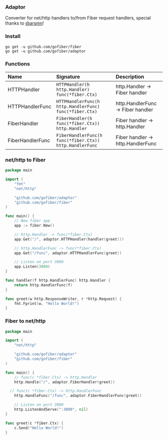 ### Adaptor
Converter for net/http handlers to/from Fiber request handlers, special thanks to [@arsmn](https://github.com/arsmn)!

### Install
```
go get -u github.com/gofiber/fiber
go get -u github.com/gofiber/adaptor
```

### Functions
| Name | Signature | Description
| :--- | :--- | :---
| HTTPHandler | `HTTPHandler(h http.Handler) func(*fiber.Ctx)` | http.Handler -> Fiber handler
| HTTPHandlerFunc | `HTTPHandlerFunc(h http.HandlerFunc) func(*fiber.Ctx)` | http.HandlerFunc -> Fiber handler
| FiberHandler | `FiberHandler(h func(*fiber.Ctx)) http.Handler` | Fiber handler -> http.Handler
| FiberHandlerFunc | `FiberHandlerFunc(h func(*fiber.Ctx)) http.HandlerFunc` | Fiber handler -> http.HandlerFunc

### net/http to Fiber
```go
package main

import (
	"fmt"
	"net/http"

	"github.com/gofiber/adaptor"
	"github.com/gofiber/fiber"
)

func main() {
	// New fiber app
	app := fiber.New()

	// http.Handler -> func(*fiber.Ctx)
	app.Get("/", adaptor.HTTPHandler(handler(greet)))

	// http.HandlerFunc -> func(*fiber.Ctx)
	app.Get("/func", adaptor.HTTPHandlerFunc(greet))

	// Listen on port 3000
	app.Listen(3000)
}

func handler(f http.HandlerFunc) http.Handler {
	return http.HandlerFunc(f)
}

func greet(w http.ResponseWriter, r *http.Request) {
	fmt.Fprint(w, "Hello World!")
}
```

### Fiber to net/http
```go
package main

import (
	"net/http"

	"github.com/gofiber/adaptor"
	"github.com/gofiber/fiber"
)

func main() {
	// func(c *fiber.Ctx) -> http.Handler
	http.Handle("/", adaptor.FiberHandler(greet))

  // func(c *fiber.Ctx) -> http.HandlerFunc
	http.HandleFunc("/func", adaptor.FiberHandlerFunc(greet))

	// Listen on port 3000
	http.ListenAndServe(":3000", nil)
}

func greet(c *fiber.Ctx) {
	c.Send("Hello World!")
}
```
